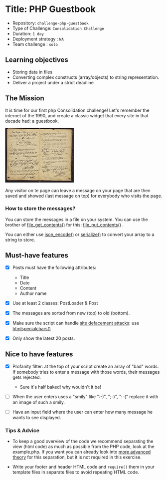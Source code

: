 # Title: PHP Guestbook

- Repository: `challenge-php-guestbook`
- Type of Challenge: `Consolidation Challenge`
- Duration: `1 day`
- Deployment strategy : `NA`
- Team challenge : `solo`

## Learning objectives
- Storing data in files
- Converting complex constructs (array/objects) to string representation.
- Deliver a project under a strict deadline

## The Mission
It is time for our first php Consolidation challenge!
Let's remember the internet of the 1990, and create a classic widget that every site in that decade had: a guestbook. 

![guestbook.jpg](guestbook.jpg)

Any visitor on te page can leave a message on your page that are then saved and showed (last message on top) for everybody who visits the page.

### How to store the messages?
You can store the messages in a file on your system. You can use the brother of [file_get_contents()](https://php.net/file_get_contents) for this: [file_put_contents()](https://php.net/file_put_contents) .

You can either use [json_encode()](https://php.net/json_encode) or [serialize()](https://php.net/serialize) to convert your array to a string to store.

## Must-have features
 -[x] Posts must have the following attributes:
    * Title
    * Date
    * Content
    * Author name
    
-[x] Use at least 2 classes: PostLoader & Post
-[x] The messages are sorted from new (top) to old (bottom).
-[x] Make sure the script can handle [site defacement attacks](https://en.wikipedia.org/wiki/Website_defacement): use [htmlspecialchars()](https://www.php.net/htmlspecialchars)
-[x] Only show the latest 20 posts.

## Nice to have features
-[x] Profanity filter: at the top of your script create an array of "bad" words. If somebody tries to enter a message with those words, their messages gets rejected.
   - Sure it's half baked! why wouldn't it be!
-[ ] When the user enters uses a "smily" like ":-)", ";-)", ":-(" replace it with an image of such a smily.

-[ ] Have an input field where the user can enter how many message he wants to see displayed.

### Tips & Advice
- To keep a good overview of the code we recommend separating the view (html code) as much as possible from the PHP code, look at the example.php.
If you want you can already look into [more advanced theory](https://nl.wikipedia.org/wiki/Model-view-controller-model) for this separation, but it is not required in this exercise.

- Write your footer and header HTML code and `require()` them in your template files in separate files to avoid repeating HTML code.
